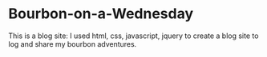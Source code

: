 # Bourbon-on-a-Wednesday
This is a blog site: I used html, css, javascript, jquery to create a blog site to log and share my bourbon adventures.


